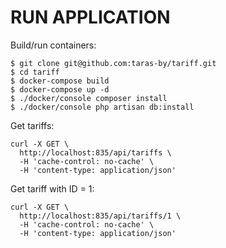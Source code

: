 # RUN APPLICATION

Build/run containers:

    $ git clone git@github.com:taras-by/tariff.git
    $ cd tariff
    $ docker-compose build
    $ docker-compose up -d
    $ ./docker/console composer install
    $ ./docker/console php artisan db:install

Get tariffs: 

    curl -X GET \
      http://localhost:835/api/tariffs \
      -H 'cache-control: no-cache' \
      -H 'content-type: application/json'
      
Get tariff with ID = 1:

    curl -X GET \
      http://localhost:835/api/tariffs/1 \
      -H 'cache-control: no-cache' \
      -H 'content-type: application/json'
